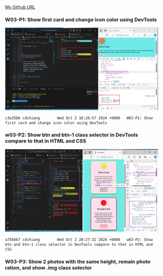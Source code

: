 [My Github URL](https://github.com/JonasReinhard0427/1131-sweb-demo-93)


### W03-P1: Show first card and change icon color using DevTools
![](w03-p1.png)

```
c3a35b6 cdchiang        Wed Oct 2 16:26:57 2024 +0800   W03-P1: Show first card and change icon color using DevTools
```




### w03-P2: Show btn and btn-1 class selector in DevTools compare to that in HTML and CSS

![](w03-p2.png)
```
a7566b7 cdchiang        Wed Oct 2 20:27:32 2024 +0800   w03-P2: Show btn and btn-1 class selector in DevTools compare to that in HTML and CSS
```

### W03-P3: Show 2 photos with the same height, remain photo ration, and show .img class selector
```

```